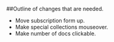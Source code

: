 ##Outline of changes that are needed.

- Move subscription form up.
- Make special collections mouseover.
- Make number of docs clickable.

